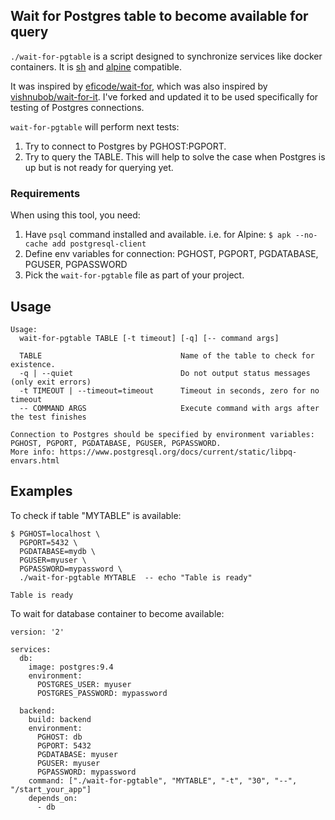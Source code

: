 ## Wait for Postgres table to become available for query

`./wait-for-pgtable` is a script designed to synchronize services like docker containers. It is [sh](https://en.wikipedia.org/wiki/Bourne_shell) and [alpine](https://alpinelinux.org/) compatible.

It was inspired by [eficode/wait-for](https://github.com/eficode/wait-for), which was also inspired by [vishnubob/wait-for-it](https://github.com/vishnubob/wait-for-it).
I've forked and updated it to be used specifically for testing of Postgres connections.

`wait-for-pgtable` will perform next tests:
1. Try to connect to Postgres by PGHOST:PGPORT.
2. Try to query the TABLE. This will help to solve the case when Postgres is up but is not ready for querying yet.

### Requirements

When using this tool, you need:
1. Have `psql` command installed and available. i.e. for Alpine: `$ apk --no-cache add postgresql-client`
2. Define env variables for connection: PGHOST, PGPORT, PGDATABASE, PGUSER, PGPASSWORD
3. Pick the `wait-for-pgtable` file as part of your project.


## Usage

```
Usage:
  wait-for-pgtable TABLE [-t timeout] [-q] [-- command args]

  TABLE                               Name of the table to check for existence.
  -q | --quiet                        Do not output status messages (only exit errors)
  -t TIMEOUT | --timeout=timeout      Timeout in seconds, zero for no timeout
  -- COMMAND ARGS                     Execute command with args after the test finishes

Connection to Postgres should be specified by environment variables:
PGHOST, PGPORT, PGDATABASE, PGUSER, PGPASSWORD.
More info: https://www.postgresql.org/docs/current/static/libpq-envars.html
```


## Examples

To check if table "MYTABLE" is available:

```
$ PGHOST=localhost \
  PGPORT=5432 \
  PGDATABASE=mydb \
  PGUSER=myuser \
  PGPASSWORD=mypassword \
  ./wait-for-pgtable MYTABLE  -- echo "Table is ready"

Table is ready
```

To wait for database container to become available:

```
version: '2'

services:
  db:
    image: postgres:9.4
    environment:
      POSTGRES_USER: myuser
      POSTGRES_PASSWORD: mypassword

  backend:
    build: backend
    environment:
      PGHOST: db
      PGPORT: 5432
      PGDATABASE: myuser
      PGUSER: myuser
      PGPASSWORD: mypassword
    command: ["./wait-for-pgtable", "MYTABLE", "-t", "30", "--", "/start_your_app"]
    depends_on:
      - db
```
